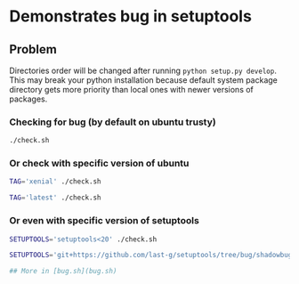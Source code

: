 # Demonstrates bug in setuptools

## Problem

Directories order will be changed after running `python setup.py develop`. This may break your python installation because default system package directory gets more priority than local ones with newer versions of packages.

### Checking for bug (by default on ubuntu trusty)
```bash
./check.sh
```

### Or check with specific version of ubuntu
```bash
TAG='xenial' ./check.sh
```

```bash
TAG='latest' ./check.sh
```

### Or even with specific version of setuptools
```bash
SETUPTOOLS='setuptools<20' ./check.sh
```

```bash
SETUPTOOLS='git+https://github.com/last-g/setuptools/tree/bug/shadowbug' ./check.sh

## More in [bug.sh](bug.sh)
